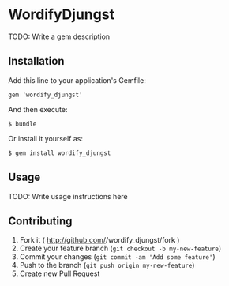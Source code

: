 # WordifyDjungst

TODO: Write a gem description

## Installation

Add this line to your application's Gemfile:

    gem 'wordify_djungst'

And then execute:

    $ bundle

Or install it yourself as:

    $ gem install wordify_djungst

## Usage

TODO: Write usage instructions here

## Contributing

1. Fork it ( http://github.com/<my-github-username>/wordify_djungst/fork )
2. Create your feature branch (`git checkout -b my-new-feature`)
3. Commit your changes (`git commit -am 'Add some feature'`)
4. Push to the branch (`git push origin my-new-feature`)
5. Create new Pull Request
